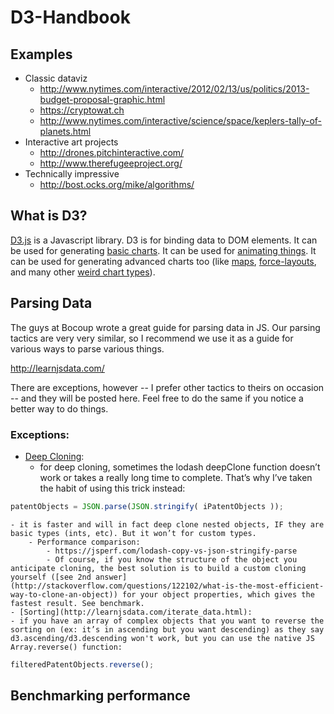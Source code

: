 # D3-Handbook

## Examples

- Classic dataviz
	- http://www.nytimes.com/interactive/2012/02/13/us/politics/2013-budget-proposal-graphic.html
	- https://cryptowat.ch
	- http://www.nytimes.com/interactive/science/space/keplers-tally-of-planets.html
- Interactive art projects
	- http://drones.pitchinteractive.com/
	- http://www.therefugeeproject.org/
- Technically impressive
	- http://bost.ocks.org/mike/algorithms/

## What is D3?

[D3.js](http://d3js.org/) is a Javascript library.
D3 is for binding data to DOM elements.
It can be used for generating [basic charts](https://github.com/mbostock/d3/wiki/Gallery#basic-charts).
It can be used for [animating things](http://bl.ocks.org/mbostock/1256572).
It can be used for generating advanced charts too (like [maps](http://bl.ocks.org/r4vi/4185745), [force-layouts](http://bl.ocks.org/mbostock/929623), and many other [weird chart types](http://bost.ocks.org/mike/uberdata/)).

## Parsing Data

The guys at Bocoup wrote a great guide for parsing data in JS. Our parsing tactics are very very similar, so I recommend we use it as a guide for various ways to parse various things.

http://learnjsdata.com/

There are exceptions, however -- I prefer other tactics to theirs on occasion -- and they will be posted here. Feel free to do the same if you notice a better way to do things.

### Exceptions:
- [Deep Cloning](http://learnjsdata.com/iterate_data.html):
	- for deep cloning, sometimes the lodash deepClone function doesn’t work or takes a really long time to complete. That’s why I’ve taken the habit of using this trick instead:
```javascript
patentObjects = JSON.parse(JSON.stringify( iPatentObjects ));
```
	- it is faster and will in fact deep clone nested objects, IF they are basic types (ints, etc). But it won’t for custom types.
		- Performance comparison:
			- https://jsperf.com/lodash-copy-vs-json-stringify-parse
			- Of course, if you know the structure of the object you anticipate cloning, the best solution is to build a custom cloning yourself ([see 2nd answer](http://stackoverflow.com/questions/122102/what-is-the-most-efficient-way-to-clone-an-object)) for your object properties, which gives the fastest result. See benchmark.
	- [Sorting](http://learnjsdata.com/iterate_data.html):
	- if you have an array of complex objects that you want to reverse the sorting on (ex: it’s in ascending but you want descending) as they say d3.ascending/d3.descending won't work, but you can use the native JS Array.reverse() function:
```javascript
filteredPatentObjects.reverse();
```


## Benchmarking performance
